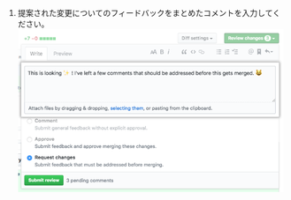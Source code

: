 1. 提案された変更についてのフィードバックをまとめたコメントを入力してください。 ![レビューのまとめコメントウィンドウ](/assets/images/help/pull_requests/review-summary-comment-window.png)
